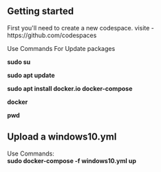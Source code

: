 <h2>Getting started</h2>
First you'll need to create a new codespace.
visite -  https://github.com/codespaces


Use Commands For Update packages

<b>
sudo su

sudo apt update 

sudo apt install docker.io docker-compose

docker

pwd

</b>

<h2>Upload a windows10.yml</h2>

Use Commands:
<br>
<b>
sudo docker-compose -f windows10.yml up
</b>
